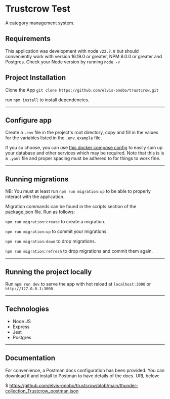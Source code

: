 # Trustcrow Test

A category management system.


## Requirements

This application was development with node `v22.7.0` but should conveniently work with version 16.19.0 or greater, NPM 8.0.0 or greater and Postgres.
Check your Node version by running `node -v`

## Project Installation

Clone the App `git clone https://github.com/elvis-onobo/trustcrow.git`

run `npm install` to install dependencies.

---

## Configure app

Create a `.env` file in the project's root directory, copy and fill in the values for the variables listed in the `.env.example` file.
    
If you so choose, you can use [this docker compose config](/DOCKER_COMPOSE.md) to easily spin up your database and other services which may be required. Note that this is is a `.yaml` file and proper spacing must be adhered to for things to work fine.

---

## Running migrations

NB: You must at least run `npm run migration:up` to be able to properly interact with the application.

Migration commands can be found in the scripts section of the package.json file. Run as follows:

`npm run migration:create` to create a migration.

`npm run migration:up` to commit your migrations.

`npm run migration:down` to drop migrations.

`npm run migration:refresh` to drop migrations and commit them again.


---


## Running the project locally

Run `npm run dev` to serve the app with hot reload at `localhost:3000` or `http://127.0.0.1:3000`

---

## Technologies

- Node JS
- Express
- Jest
- Postgres

---

## Documentation

For convenience, a Postman docs configuration has been provided. You can download it and install to Postman to have details of the docs. URL below:

$ https://github.com/elvis-onobo/trustcrow/blob/main/thunder-collection_Trustcrow_postman.json

